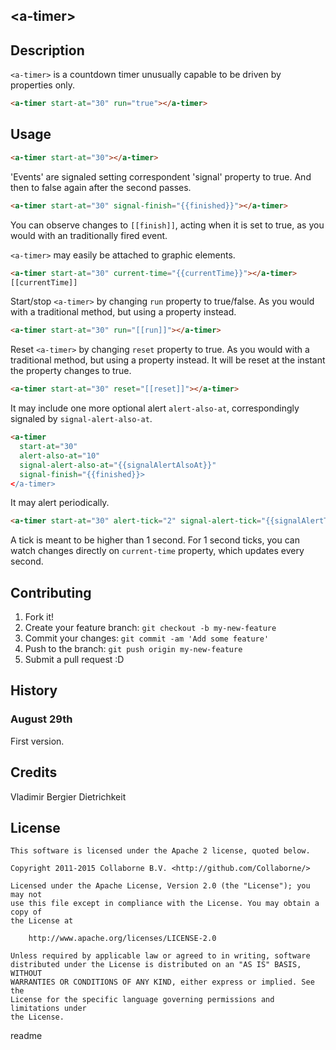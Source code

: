 ## &lt;a-timer&gt;

## Description

`<a-timer>` is a countdown timer unusually capable to be driven by properties only.

<!---
```
<custom-element-demo>
  <template>
    <script src="../webcomponentsjs/webcomponents-lite.js"></script>
    <script src="a-timer.js"></script>
    <style>
    </style>
    <next-code-block></next-code-block>
  </template>
</custom-element-demo>
```
-->
```html
<a-timer start-at="30" run="true"></a-timer>
```

## Usage

```html
<a-timer start-at="30"></a-timer>
```

'Events' are signaled setting correspondent 'signal' property to true. 
And then to false again after the second passes. 

```html
<a-timer start-at="30" signal-finish="{{finished}}"></a-timer>
```

You can observe changes to `[[finish]]`, acting when it is set to true, 
as you would with an traditionally fired event.

`<a-timer>` may easily be attached to graphic elements.

```html
<a-timer start-at="30" current-time="{{currentTime}}"></a-timer>
[[currentTime]]
```

Start/stop `<a-timer>` by changing `run` property to true/false.
As you would with a traditional method, but using a property instead.

```html
<a-timer start-at="30" run="[[run]]"></a-timer>
```

Reset `<a-timer>` by changing `reset` property to true.
As you would with a traditional method, but using a property instead.
It will be reset at the instant the property changes to true.

```html
<a-timer start-at="30" reset="[[reset]]"></a-timer>
```

It may include one more optional alert `alert-also-at`, 
correspondingly signaled by `signal-alert-also-at`.

```html
<a-timer 
  start-at="30" 
  alert-also-at="10" 
  signal-alert-also-at="{{signalAlertAlsoAt}}" 
  signal-finish="{{finished}}>
</a-timer>
```

It may alert periodically.

```html
<a-timer start-at="30" alert-tick="2" signal-alert-tick="{{signalAlertTick}}"></a-timer>
```
A tick is meant to be higher than 1 second. For 1 second ticks, 
you can watch changes directly on `current-time` property, which updates every second. 

## Contributing

1. Fork it!
2. Create your feature branch: `git checkout -b my-new-feature`
3. Commit your changes: `git commit -am 'Add some feature'`
4. Push to the branch: `git push origin my-new-feature`
5. Submit a pull request :D

## History

### August 29th
First version.

## Credits

Vladimir Bergier Dietrichkeit

## License  

    This software is licensed under the Apache 2 license, quoted below.

    Copyright 2011-2015 Collaborne B.V. <http://github.com/Collaborne/>

    Licensed under the Apache License, Version 2.0 (the "License"); you may not
    use this file except in compliance with the License. You may obtain a copy of
    the License at

        http://www.apache.org/licenses/LICENSE-2.0

    Unless required by applicable law or agreed to in writing, software
    distributed under the License is distributed on an "AS IS" BASIS, WITHOUT
    WARRANTIES OR CONDITIONS OF ANY KIND, either express or implied. See the
    License for the specific language governing permissions and limitations under
    the License.
</content>
  <tabTrigger>readme</tabTrigger>
</snippet>